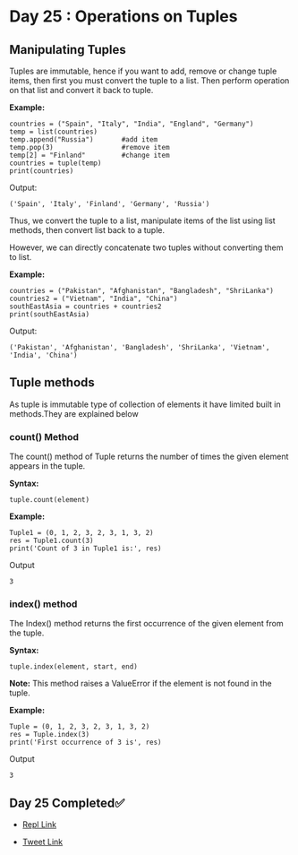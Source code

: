 # Day 25 : Operations on Tuples

## Manipulating Tuples

Tuples are immutable, hence if you want to add, remove or change tuple items, then first you must convert the tuple to a list. Then perform operation on that list and convert it back to tuple.

**Example:**
```
countries = ("Spain", "Italy", "India", "England", "Germany")
temp = list(countries)
temp.append("Russia")       #add item 
temp.pop(3)                 #remove item
temp[2] = "Finland"         #change item
countries = tuple(temp)
print(countries)
```

Output:
```
('Spain', 'Italy', 'Finland', 'Germany', 'Russia')
```

Thus, we convert the tuple to a list, manipulate items of the list using list methods, then convert list back to a tuple.

However, we can directly concatenate two tuples without converting them to list.

**Example:**
```
countries = ("Pakistan", "Afghanistan", "Bangladesh", "ShriLanka")
countries2 = ("Vietnam", "India", "China")
southEastAsia = countries + countries2
print(southEastAsia)
```

Output:
```
('Pakistan', 'Afghanistan', 'Bangladesh', 'ShriLanka', 'Vietnam', 'India', 'China')
```

## Tuple methods
As tuple is immutable type of collection of elements it have limited built in methods.They are explained below

### count() Method

The count() method of Tuple returns the number of times the given element appears in the tuple.

**Syntax:**
```
tuple.count(element)
```

**Example:**
```
Tuple1 = (0, 1, 2, 3, 2, 3, 1, 3, 2)
res = Tuple1.count(3)
print('Count of 3 in Tuple1 is:', res)
```

Output
```
3
```

### index() method

The Index() method returns the first occurrence of the given element from the tuple.

**Syntax:**
```
tuple.index(element, start, end)
```

**Note:** This method raises a ValueError if the element is not found in the tuple.

**Example:**
```
Tuple = (0, 1, 2, 3, 2, 3, 1, 3, 2)
res = Tuple.index(3)
print('First occurrence of 3 is', res)
```

Output
```
3
```

## Day 25 Completed✅ 

* [Repl Link](https://replit.com/@kishanrajput23/25-Day25-Operations-on-Tuples)

* [Tweet Link](https://twitter.com/kishan_rajput23/status/1605988194129829889?s=20&t=69ZDgSAQUjU0IvHnCqQqaw)
